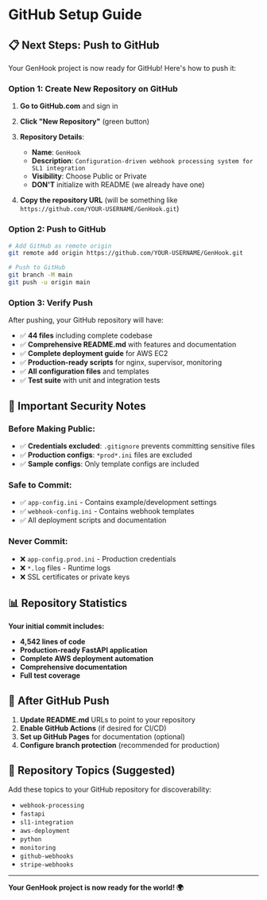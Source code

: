 # GitHub Setup Guide

## 📋 Next Steps: Push to GitHub

Your GenHook project is now ready for GitHub! Here's how to push it:

### Option 1: Create New Repository on GitHub

1. **Go to GitHub.com** and sign in
2. **Click "New Repository"** (green button)
3. **Repository Details**:
   - **Name**: `GenHook`
   - **Description**: `Configuration-driven webhook processing system for SL1 integration`
   - **Visibility**: Choose Public or Private
   - **DON'T** initialize with README (we already have one)

4. **Copy the repository URL** (will be something like `https://github.com/YOUR-USERNAME/GenHook.git`)

### Option 2: Push to GitHub

```bash
# Add GitHub as remote origin
git remote add origin https://github.com/YOUR-USERNAME/GenHook.git

# Push to GitHub
git branch -M main
git push -u origin main
```

### Option 3: Verify Push

After pushing, your GitHub repository will have:
- ✅ **44 files** including complete codebase
- ✅ **Comprehensive README.md** with features and documentation
- ✅ **Complete deployment guide** for AWS EC2
- ✅ **Production-ready scripts** for nginx, supervisor, monitoring
- ✅ **All configuration files** and templates
- ✅ **Test suite** with unit and integration tests

## 🔐 Important Security Notes

### Before Making Public:
- ✅ **Credentials excluded**: `.gitignore` prevents committing sensitive files
- ✅ **Production configs**: `*prod*.ini` files are excluded
- ✅ **Sample configs**: Only template configs are included

### Safe to Commit:
- ✅ `app-config.ini` - Contains example/development settings
- ✅ `webhook-config.ini` - Contains webhook templates
- ✅ All deployment scripts and documentation

### Never Commit:
- ❌ `app-config.prod.ini` - Production credentials
- ❌ `*.log` files - Runtime logs
- ❌ SSL certificates or private keys

## 📊 Repository Statistics

**Your initial commit includes:**
- **4,542 lines of code**
- **Production-ready FastAPI application**
- **Complete AWS deployment automation**
- **Comprehensive documentation**
- **Full test coverage**

## 🚀 After GitHub Push

1. **Update README.md** URLs to point to your repository
2. **Enable GitHub Actions** (if desired for CI/CD)
3. **Set up GitHub Pages** for documentation (optional)
4. **Configure branch protection** (recommended for production)

## 📝 Repository Topics (Suggested)

Add these topics to your GitHub repository for discoverability:
- `webhook-processing`
- `fastapi`
- `sl1-integration` 
- `aws-deployment`
- `python`
- `monitoring`
- `github-webhooks`
- `stripe-webhooks`

---

**Your GenHook project is now ready for the world! 🌍**